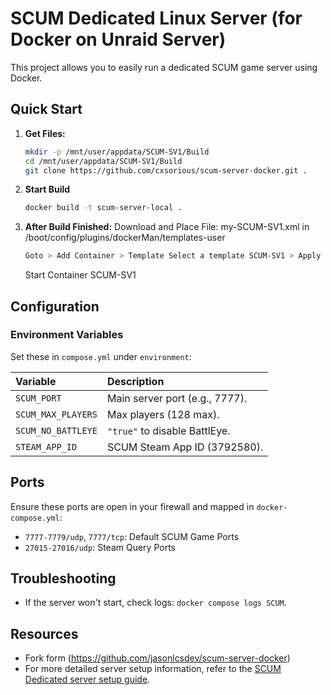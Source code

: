 # SCUM Dedicated Linux Server (for Docker on Unraid Server)

This project allows you to easily run a dedicated SCUM game server using Docker.

## Quick Start

1.  **Get Files:**
    ```bash
    mkdir -p /mnt/user/appdata/SCUM-SV1/Build
    cd /mnt/user/appdata/SCUM-SV1/Build
    git clone https://github.com/cxsorious/scum-server-docker.git .
    ```
2.  **Start Build**
    ```bash
    docker build -t scum-server-local .
    ```
3. **After Build Finished:**
    Download and Place File: my-SCUM-SV1.xml in /boot/config/plugins/dockerMan/templates-user
    ```bash
    Goto > Add Container > Template Select a template SCUM-SV1 > Apply
    ```
    Start Container SCUM-SV1

## Configuration

### Environment Variables

Set these in `compose.yml` under `environment`:

| Variable           | Description                      |
| :----------------- | :------------------------------- |
| `SCUM_PORT`        | Main server port (e.g., 7777).   |
| `SCUM_MAX_PLAYERS` | Max players (128 max).    |
| `SCUM_NO_BATTLEYE` | `"true"` to disable BattlEye.    |
| `STEAM_APP_ID`     | SCUM Steam App ID (3792580).     |

## Ports

Ensure these ports are open in your firewall and mapped in `docker-compose.yml`:

* `7777-7779/udp`, `7777/tcp`: Default SCUM Game Ports
* `27015-27016/udp`: Steam Query Ports

## Troubleshooting

* If the server won't start, check logs: `docker compose logs SCUM`.

## Resources

* Fork form (https://github.com/jasonlcsdev/scum-server-docker)
* For more detailed server setup information, refer to the [SCUM Dedicated server setup guide](https://scum.fandom.com/wiki/Scum_Dedicated_server_setup).
